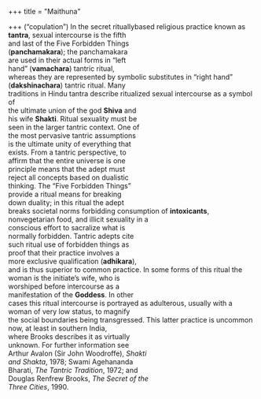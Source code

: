+++
title = "Maithuna"

+++
(“copulation”) In the secret rituallybased religious practice known as  
**tantra**, sexual intercourse is the fifth  
and last of the Five Forbidden Things  
(**panchamakara**); the panchamakara  
are used in their actual forms in “left  
hand” (**vamachara**) tantric ritual,  
whereas they are represented by symbolic substitutes in “right hand” (**dakshinachara**) tantric ritual. Many  
traditions in Hindu tantra describe ritualized sexual intercourse as a symbol of  
the ultimate union of the god **Shiva** and  
his wife **Shakti**. Ritual sexuality must be  
seen in the larger tantric context. One of  
the most pervasive tantric assumptions  
is the ultimate unity of everything that  
exists. From a tantric perspective, to  
affirm that the entire universe is one  
principle means that the adept must  
reject all concepts based on dualistic  
thinking. The “Five Forbidden Things”  
provide a ritual means for breaking  
down duality; in this ritual the adept  
breaks societal norms forbidding consumption of **intoxicants**, nonvegetarian food, and illicit sexuality in a  
conscious effort to sacralize what is  
normally forbidden. Tantric adepts cite  
such ritual use of forbidden things as  
proof that their practice involves a  
more exclusive qualification (**adhikara**),  
and is thus superior to common practice. In some forms of this ritual the  
woman is the initiate’s wife, who is  
worshiped before intercourse as a  
manifestation of the **Goddess**. In other  
cases this ritual intercourse is portrayed as adulterous, usually with a  
woman of very low status, to magnify  
the social boundaries being transgressed. This latter practice is uncommon now, at least in southern India,  
where Brooks describes it as virtually  
unknown. For further information see  
Arthur Avalon (Sir John Woodroffe), *Shakti*  
*and Shakta*, 1978; Swami Agehananda  
Bharati, *The Tantric Tradition*, 1972; and  
Douglas Renfrew Brooks, *The Secret of the*  
*Three Cities*, 1990.